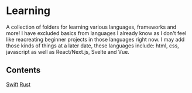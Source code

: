 # Learning
A collection of folders for learning various languages, frameworks and more! I have excluded basics from languages I already know as I don't feel like reacreating beginner projects in those languages right now. I may add those kinds of things at a later date, these languages include: html, css, javascript as well as React/Next.js, Svelte and Vue.

## Contents 
[Swift](./swift)
[Rust](./rust)
